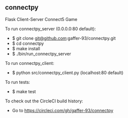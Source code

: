 ## connectpy

Flask Client-Server Connect5 Game 

To run connectpy_server (0.0.0.0:80 default):
* $ git clone git@github.com:gaffer-93/connectpy.git
* $ cd connectpy
* $ make install
* $ ./bin/run_connectpy_server

To run connectpy_client:
* $ python src/connectpy_client.py (localhost:80 default)

To run tests:
* $ make test

To check out the CircleCI build history:
* Go to https://circleci.com/gh/gaffer-93/connectpy 
